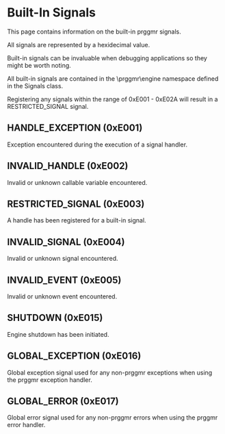 # Built-In Signals
This page contains information on the built-in prggmr signals.

All signals are represented by a hexidecimal value.

Built-in signals can be invaluable when debugging applications so they might
be worth noting.

All built-in signals are contained in the \prggmr\engine namespace defined in 
the Signals class.

Registering any signals within the range of 0xE001 - 0xE02A will result in a
RESTRICTED_SIGNAL signal.

## HANDLE_EXCEPTION (0xE001)
Exception encountered during the execution of a signal handler.

## INVALID_HANDLE (0xE002)
Invalid or unknown callable variable encountered.

## RESTRICTED_SIGNAL (0xE003)
A handle has been registered for a built-in signal.

## INVALID_SIGNAL (0xE004)
Invalid or unknown signal encountered.

## INVALID_EVENT (0xE005)
Invalid or unknown event encountered.

## SHUTDOWN (0xE015)
Engine shutdown has been initiated.

## GLOBAL_EXCEPTION (0xE016)
Global exception signal used for any non-prggmr exceptions when using the prggmr
exception handler.

## GLOBAL_ERROR (0xE017)
Global error signal used for any non-prggmr errors when using the prggmr
error handler.